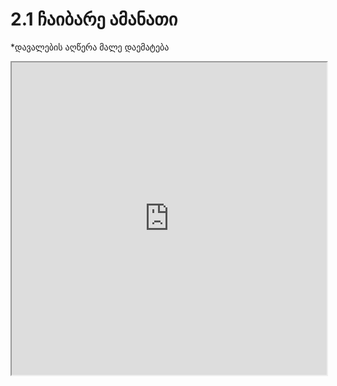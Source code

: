 # 2.1 ჩაიბარე ამანათი

*დავალების აღწერა მალე დაემატება

<iframe src="https://rezi-gelenidze.github.io/karlo-ide/?task=foodCollect" width="100%" height="500px"></iframe>